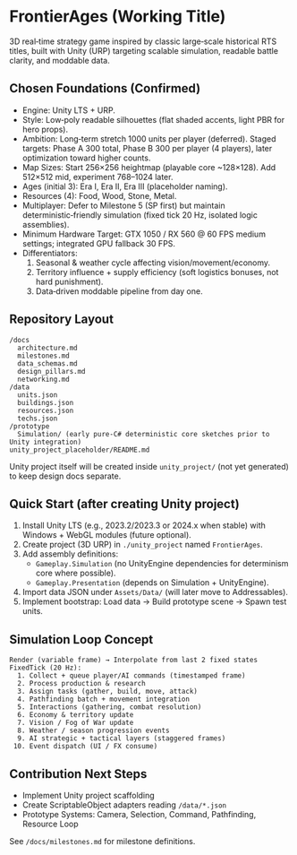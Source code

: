# FrontierAges (Working Title)

3D real‑time strategy game inspired by classic large‑scale historical RTS titles, built with Unity (URP) targeting scalable simulation, readable battle clarity, and moddable data.

## Chosen Foundations (Confirmed)
- Engine: Unity LTS + URP.
- Style: Low‑poly readable silhouettes (flat shaded accents, light PBR for hero props).
- Ambition: Long‑term stretch 1000 units per player (deferred). Staged targets: Phase A 300 total, Phase B 300 per player (4 players), later optimization toward higher counts.
- Map Sizes: Start 256×256 heightmap (playable core ~128×128). Add 512×512 mid, experiment 768–1024 later.
- Ages (initial 3): Era I, Era II, Era III (placeholder naming).
- Resources (4): Food, Wood, Stone, Metal.
- Multiplayer: Defer to Milestone 5 (SP first) but maintain deterministic‑friendly simulation (fixed tick 20 Hz, isolated logic assemblies).
- Minimum Hardware Target: GTX 1050 / RX 560 @ 60 FPS medium settings; integrated GPU fallback 30 FPS.
- Differentiators:
  1. Seasonal & weather cycle affecting vision/movement/economy.
  2. Territory influence + supply efficiency (soft logistics bonuses, not hard punishment).
  3. Data‑driven moddable pipeline from day one.

## Repository Layout
```
/docs
  architecture.md
  milestones.md
  data_schemas.md
  design_pillars.md
  networking.md
/data
  units.json
  buildings.json
  resources.json
  techs.json
/prototype
  Simulation/ (early pure-C# deterministic core sketches prior to Unity integration)
unity_project_placeholder/README.md
```

Unity project itself will be created inside `unity_project/` (not yet generated) to keep design docs separate.

## Quick Start (after creating Unity project)
1. Install Unity LTS (e.g., 2023.2/2023.3 or 2024.x when stable) with Windows + WebGL modules (future optional).
2. Create project (3D URP) in `./unity_project` named `FrontierAges`.
3. Add assembly definitions:
   - `Gameplay.Simulation` (no UnityEngine dependencies for determinism core where possible).
   - `Gameplay.Presentation` (depends on Simulation + UnityEngine).
4. Import data JSON under `Assets/Data/` (will later move to Addressables).
5. Implement bootstrap: Load data -> Build prototype scene -> Spawn test units.

## Simulation Loop Concept
```
Render (variable frame) → Interpolate from last 2 fixed states
FixedTick (20 Hz):
  1. Collect + queue player/AI commands (timestamped frame)
  2. Process production & research
  3. Assign tasks (gather, build, move, attack)
  4. Pathfinding batch + movement integration
  5. Interactions (gathering, combat resolution)
  6. Economy & territory update
  7. Vision / Fog of War update
  8. Weather / season progression events
  9. AI strategic + tactical layers (staggered frames)
 10. Event dispatch (UI / FX consume)
```

## Contribution Next Steps
- Implement Unity project scaffolding
- Create ScriptableObject adapters reading `/data/*.json`
- Prototype Systems: Camera, Selection, Command, Pathfinding, Resource Loop

See `/docs/milestones.md` for milestone definitions.
